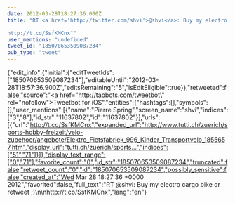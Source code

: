 ```yaml
---
date: 2012-03-28T18:27:36.000Z
title: "RT <a href='http://twitter.com/shvi'>@shvi</a>: Buy my electro cargo bike or retweet ;)

http://t.co/SsfKMCnx″"
user_mentions: "undefined"
tweet_id: "185070653509087234"
pub_type: "tweet"
---
```

{"edit_info":{"initial":{"editTweetIds":["185070653509087234"],"editableUntil":"2012-03-28T18:57:36.900Z","editsRemaining":"5","isEditEligible":true}},"retweeted":false,"source":"<a href=\"http://tapbots.com/tweetbot\" rel=\"nofollow\">Tweetbot for iOS</a>","entities":{"hashtags":[],"symbols":[],"user_mentions":[{"name":"Pierre Spring","screen_name":"shvi","indices":["3","8"],"id_str":"11637802","id":"11637802"}],"urls":[{"url":"http://t.co/SsfKMCnx","expanded_url":"http://www.tutti.ch/zuerich/sports-hobby-freizeit/velo-zubehoer/angebote/Elektro_Fietsfabriek_996_Kinder_Transportvelo_1855657.htm","display_url":"tutti.ch/zuerich/sports…","indices":["51","71"]}]},"display_text_range":["0","71"],"favorite_count":"0","id_str":"185070653509087234","truncated":false,"retweet_count":"0","id":"185070653509087234","possibly_sensitive":false,"created_at":"Wed Mar 28 18:27:36 +0000 2012","favorited":false,"full_text":"RT @shvi: Buy my electro cargo bike or retweet ;)\n\nhttp://t.co/SsfKMCnx","lang":"en"}
